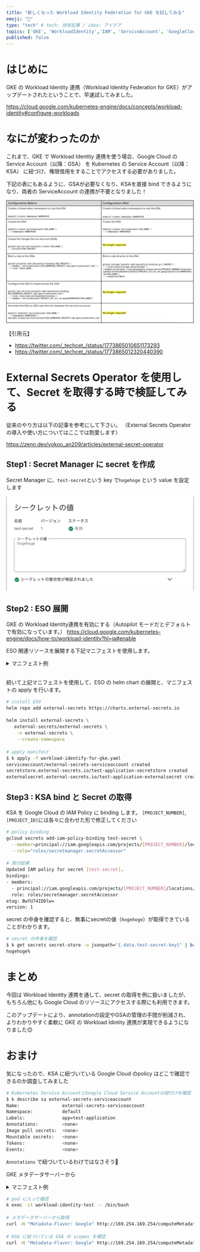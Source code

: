 ```yaml
---
title: "新しくなった Workload Identity Federation for GKE を試してみる"
emoji: "👀"
type: "tech" # tech: 技術記事 / idea: アイデア
topics: ['GKE', 'WorkloadIdentity','IAM', 'ServiceAccount', 'GoogleCloud']
published: false
---
```

# はじめに
GKE の Workload Identity 連携（Workload Identity Federation for GKE）がアップデートされたということで、早速試してみました。

https://cloud.google.com/kubernetes-engine/docs/concepts/workload-identity#configure-workloads

# なにが変わったのか

これまで、GKE で Workload Identity 連携を使う場合、Google Cloud の Service Account（以降：GSA） を Kubernetes の Service Account（以降：KSA） に紐づけ、権限借用をすることでアクセスする必要がありました。

下記の表にもあるように、GSAが必要なくなり、KSAを直接 bind できるようになり、両者の ServiceAccount の連携が不要となりました！

![alt text](/images/new-workload-identity-federation-for-gke/GJ4BfE-agAAvnNR.jpeg)

【引用元】
- https://twitter.com/_techcet_/status/1773865010651173293
- https://twitter.com/_techcet_/status/1773865012320440390

# External Secrets Operator を使用して、Secret を取得する時で検証してみる
従来のやり方は以下の記事を参考にして下さい。
（External Secrets Operator の導入や使い方についてはここでは割愛します）

https://zenn.dev/yokoo_an209/articles/external-secret-operator


## Step1 : Secret Manager に secret を作成
Secret Manager に、`test-secret`という key で`hogehoge` という value を設定します

![alt text](</images/new-workload-identity-federation-for-gke/screenshot.png>)

## Step2 : ESO 展開
GKE の Workload Identity連携を有効にする（Autopilot モードだとデフォルトで有効になっています。）
https://cloud.google.com/kubernetes-engine/docs/how-to/workload-identity?hl=ja#enable


ESO 関連リソースを展開する下記マニフェストを使用します。

<details><summary> マニフェスト例 </summary></summary>

```yaml:workload-identify-for-gke-with-secret.yaml
apiVersion: v1
kind: ServiceAccount
metadata:
  name: external-secrets-serviceaccount
  labels:
    app: test-application

---
apiVersion: external-secrets.io/v1beta1
kind: SecretStore
metadata:
  name: test-application-secretstore
  labels:
    app: test-application
spec:
  provider:
    gcpsm:
      projectID: "your_projectID"
      auth:
        workloadIdentity:
          clusterLocation: "your_clusterLocation"
          clusterName: "your_clusterName"
          serviceAccountRef:
            name: external-secrets-serviceaccount

---
apiVersion: external-secrets.io/v1beta1
kind: ExternalSecret
metadata:
  name: test-application-externalsecret
  labels:
    app: test-application
spec:
  refreshInterval: 1m
  secretStoreRef:
    kind: SecretStore
    name: test-application-secretstore
  target:
    name: secret-store
  data:
    - remoteRef:
        key: test-secret
      secretKey: test-secret-key
```

</details>

<br>

続いて上記マニフェストを使用して、ESO の helm chart の展開と、マニフェストの apply を行います。

```bash
# install ESO
helm repo add external-secrets https://charts.external-secrets.io

helm install external-secrets \
   external-secrets/external-secrets \
    -n external-secrets \
    --create-namespace

# apply manifest
$ k apply -f workload-identify-for-gke.yaml
serviceaccount/external-secrets-serviceaccount created
secretstore.external-secrets.io/test-application-secretstore created
externalsecret.external-secrets.io/test-application-externalsecret created
```


## Step3 : KSA bind と Secret の取得
KSA を Google Cloud の IAM Policy に binding します。
`[PROJECT_NUMBER]`, `[PROJECT_ID]`には各々に合わせた形で修正してください

```bash
# policy binding
gcloud secrets add-iam-policy-binding test-secret \
  --member=principal://iam.googleapis.com/projects/[PROJECT_NUMBER]/locations/global/workloadIdentityPools/[PROJECT_ID].svc.id.goog/subject/ns/default/sa/external-secrets-serviceaccount \
  --role="roles/secretmanager.secretAccessor"

# 実行結果
Updated IAM policy for secret [test-secret].
bindings:
- members:
  - principal://iam.googleapis.com/projects/[PROJECT_NUMBER]/locations/global/workloadIdentityPools/[PROJECT_ID].svc.id.goog/subject/ns/default/sa/external-secrets-serviceaccount
  role: roles/secretmanager.secretAccessor
etag: BwYU74IDDlw=
version: 1
```

secret の中身を確認すると、無事にsecretの値（`hogehoge`）が取得できていることがわかります。
```bash
# secret の中身を確認
$ k get secrets secret-store -o jsonpath="{.data.test-secret-key}" | base64 -d
hogehoge%
```

# まとめ
今回は Workload Identity 連携を通して、secret の取得を例に扱いましたが、もちろん他にも Google Cloud のリソースにアクセスする際にも利用できます。

このアップデートにより、annotationの設定やGSAの管理の手間が削減され、よりわかりやすく柔軟に GKE の Workload Idintity 連携が実現できるようになりました😊


# おまけ
気になったので、KSA に紐づいている Google Cloud のpolicy はどこで確認できるのか調査してみました

```bash
# Kubernetes Service AccountとGoogle Cloud Service Accountの紐付けを確認
$ k describe sa external-secrets-serviceaccount
Name:                external-secrets-serviceaccount
Namespace:           default
Labels:              app=test-application
Annotations:         <none>
Image pull secrets:  <none>
Mountable secrets:   <none>
Tokens:              <none>
Events:              <none>
```

`Annotations` で紐づいているわけではなさそう🧐

GKE メタデータサーバーから

<details><summary> マニフェスト例 </summary></summary>

```yaml:test-pod.yaml
apiVersion: v1
kind: Pod
metadata:
  name: workload-identity-test
  namespace: default
spec:
  containers:
  - image: google/cloud-sdk:slim
    name: workload-identity-test
    command: ["sleep","infinity"]
  serviceAccountName: external-secrets-serviceaccount
  nodeSelector:
    iam.gke.io/gke-metadata-server-enabled: "true"
```
</details>

```bash
# pod に入って確認
k exec -it workload-identity-test -- /bin/bash

# メタデータサーバーから取得
curl -H "Metadata-Flavor: Google" http://169.254.169.254/computeMetadata/v1/instance/

# KSA に紐づいている GSA の scopes を確認
curl -H "Metadata-Flavor: Google" http://169.254.169.254/computeMetadata/v1/instance/service-accounts/test-yokoo.svc.id.goog/scopes
```
